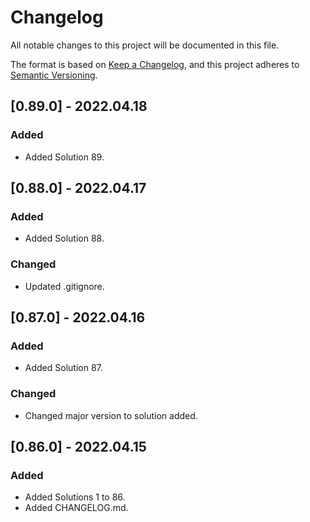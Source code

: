 # Changelog
All notable changes to this project will be documented in this file.

The format is based on [Keep a Changelog](https://keepachangelog.com/en/1.0.0/),
and this project adheres to [Semantic Versioning](https://semver.org/spec/v2.0.0.html).

## [0.89.0] - 2022.04.18
### Added
- Added Solution 89.

## [0.88.0] - 2022.04.17
### Added
- Added Solution 88.
### Changed
- Updated .gitignore.

## [0.87.0] - 2022.04.16
### Added
- Added Solution 87.
### Changed
- Changed major version to solution added.

## [0.86.0] - 2022.04.15
### Added
- Added Solutions 1 to 86.
- Added CHANGELOG.md.